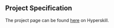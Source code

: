 ## Project Specification

The project page can be found [here](https://hyperskill.org/projects/62?track=1) on Hyperskill.